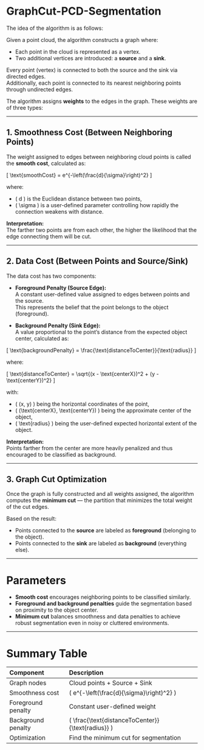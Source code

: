 # GraphCut-PCD-Segmentation


The idea of the algorithm is as follows:

Given a point cloud, the algorithm constructs a graph where:
- Each point in the cloud is represented as a vertex.
- Two additional vertices are introduced: a **source** and a **sink**.

Every point (vertex) is connected to both the source and the sink via directed edges.  
Additionally, each point is connected to its nearest neighboring points through undirected edges.

The algorithm assigns **weights** to the edges in the graph. These weights are of three types:

---

## 1. Smoothness Cost (Between Neighboring Points)

The weight assigned to edges between neighboring cloud points is called the **smooth cost**, calculated as:

\[
\text{smoothCost} = e^{-\left(\frac{d}{\sigma}\right)^2}
\]

where:
- \( d \) is the Euclidean distance between two points,
- \( \sigma \) is a user-defined parameter controlling how rapidly the connection weakens with distance.

**Interpretation:**  
The farther two points are from each other, the higher the likelihood that the edge connecting them will be cut.

---

## 2. Data Cost (Between Points and Source/Sink)

The data cost has two components:

- **Foreground Penalty (Source Edge):**  
  A constant user-defined value assigned to edges between points and the source.  
  This represents the belief that the point belongs to the object (foreground).

- **Background Penalty (Sink Edge):**  
  A value proportional to the point’s distance from the expected object center, calculated as:

\[
\text{backgroundPenalty} = \frac{\text{distanceToCenter}}{\text{radius}}
\]

where:

\[
\text{distanceToCenter} = \sqrt{(x - \text{centerX})^2 + (y - \text{centerY})^2}
\]

with:
- \( (x, y) \) being the horizontal coordinates of the point,
- \( (\text{centerX}, \text{centerY}) \) being the approximate center of the object,
- \( \text{radius} \) being the user-defined expected horizontal extent of the object.

**Interpretation:**  
Points farther from the center are more heavily penalized and thus encouraged to be classified as background.

---

## 3. Graph Cut Optimization

Once the graph is fully constructed and all weights assigned, the algorithm computes the **minimum cut** — the partition that minimizes the total weight of the cut edges.

Based on the result:
- Points connected to the **source** are labeled as **foreground** (belonging to the object).
- Points connected to the **sink** are labeled as **background** (everything else).

---

# Parameters
- **Smooth cost** encourages neighboring points to be classified similarly.
- **Foreground and background penalties** guide the segmentation based on proximity to the object center.
- **Minimum cut** balances smoothness and data penalties to achieve robust segmentation even in noisy or cluttered environments.

---

#  Summary Table

| Component | Description |
|:---|:---|
| Graph nodes | Cloud points + Source + Sink |
| Smoothness cost | \( e^{-\left(\frac{d}{\sigma}\right)^2} \) |
| Foreground penalty | Constant user-defined weight |
| Background penalty | \( \frac{\text{distanceToCenter}}{\text{radius}} \) |
| Optimization | Find the minimum cut for segmentation |

